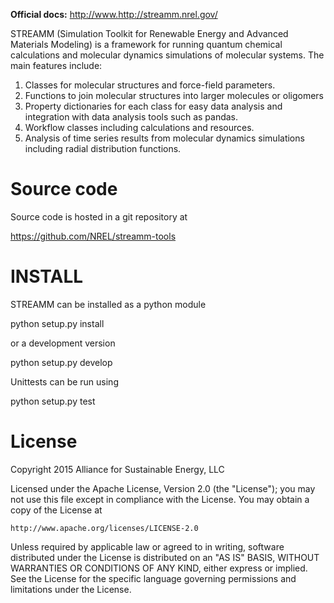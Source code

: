 **Official docs:** http://www.http://streamm.nrel.gov/

STREAMM (Simulation Toolkit for Renewable Energy and Advanced
Materials Modeling) is a framework for running quantum chemical
calculations and molecular dynamics simulations of molecular
systems. The main features include:

1. Classes for molecular structures and force-field parameters.
2. Functions to join molecular structures into larger molecules or oligomers
3. Property dictionaries for each class for easy data analysis and
   integration with data analysis tools such as pandas.
4. Workflow classes including calculations and resources.
5. Analysis of time series results from molecular dynamics simulations
including radial distribution functions.


Source code
===========

Source code is hosted in a git repository at

https://github.com/NREL/streamm-tools


INSTALL
===========

STREAMM can be installed as a python module

python setup.py install

or a development version

python setup.py develop

Unittests can be run using

python setup.py test 


License 
===========

Copyright 2015 Alliance for Sustainable Energy, LLC
 
Licensed under the Apache License, Version 2.0 (the "License");
you may not use this file except in compliance with the License.
You may obtain a copy of the License at

    http://www.apache.org/licenses/LICENSE-2.0

Unless required by applicable law or agreed to in writing, software
distributed under the License is distributed on an "AS IS" BASIS,
WITHOUT WARRANTIES OR CONDITIONS OF ANY KIND, either express or implied.
See the License for the specific language governing permissions and
limitations under the License.
